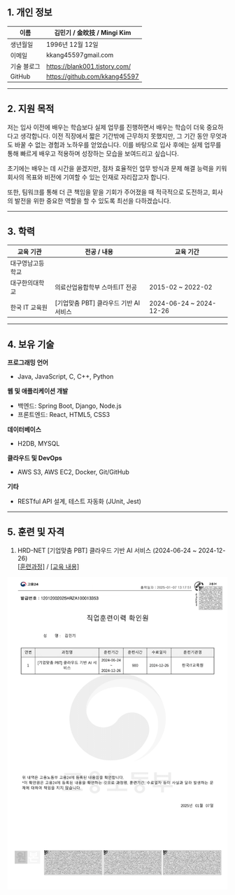 ## 1. 개인 정보
이름 | 김민기 / 金旼技 / Mingi Kim
-------------|---------------------------
생년월일 | 1996년 12월 12일
이메일 | kkang45597gmail.com
기술 블로그 | https://blank001.tistory.com/
GitHub | https://github.com/kkang45597
* * *

## 2. 지원 목적
저는 입사 이전에 배우는 학습보다 실제 업무를 진행하면서 배우는 학습이 더욱 중요하다고 생각합니다. 이전 직장에서 짧은 기간밖에 근무하지 못했지만, 그 기간 동안 무엇과도 바꿀 수 없는 경험과 노하우를 얻었습니다. 이를 바탕으로 입사 후에는 실제 업무를 통해 빠르게 배우고 적용하며 성장하는 모습을 보여드리고 싶습니다.

초기에는 배우는 데 시간을 쏟겠지만, 점차 효율적인 업무 방식과 문제 해결 능력을 키워 회사의 목표와 비전에 기여할 수 있는 인재로 자리잡고자 합니다.

또한, 팀워크를 통해 더 큰 책임을 맡을 기회가 주어졌을 때 적극적으로 도전하고, 회사의 발전을 위한 중요한 역할을 할 수 있도록 최선을 다하겠습니다.
* * *

## 3. 학력
교육 기관 | 전공 / 내용 | 교육 기간
-------------|---------------------------|------------------
대구영남고등학교 |
대구한의대학교 | 의료산업융합학부 스마트IT 전공 | 2015-02 ~ 2022-02
한국 IT 교육원 | [기업맞춤 PBT] 클라우드 기반 AI 서비스 | 2024-06-24 ~ 2024-12-26
* * *

## 4. 보유 기술
<b>프로그래밍 언어</b><br>
- Java, JavaScript, C, C++, Python

<b>웹 및 애플리케이션 개발</b><br>
- 백엔드: Spring Boot, Django, Node.js
- 프론트엔드: React, HTML5, CSS3

<b>데이터베이스</b><br>
- H2DB, MYSQL
  
<b>클라우드 및 DevOps</b><br>
- AWS S3, AWS EC2, Docker, Git/GitHub

<b>기타</b><br>
- RESTful API 설계, 테스트 자동화 (JUnit, Jest)
* * *

## 5. 훈련 및 자격
1. HRD-NET [기업맞춤 PBT] 클라우드 기반 AI 서비스 (2024-06-24 ~ 2024-12-26) <br>
[[훈련과정]](https://hrd.work24.go.kr/hrdp/co/pcobo/PCOBO0100P.do?tracseId=AIG20230000412830&tracseTme=5&crseTracseSe=C0061&trainstCstmrId=500020048147) /
[[교육 내용]](https://github.com/kkang45597/PBT_Cloud_AI_Service)
<img src="./HRD_NET_END.png" width=600px />


